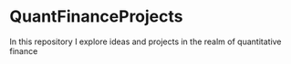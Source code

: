 # QuantFinanceProjects
In this repository I explore ideas and projects in the realm of quantitative finance
